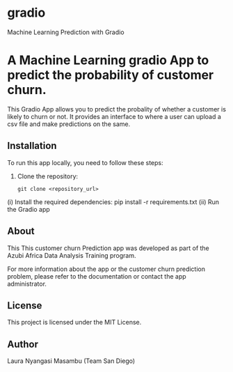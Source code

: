 # gradio
Machine Learning Prediction with Gradio
# A Machine Learning gradio App to predict the probability of customer churn.
This Gradio App allows you to predict the probality of whether a customer is likely to churn or not. It provides an interface to where a user can upload a csv file and make predictions on the same.
## Installation
To run this app locally, you need to follow these steps:

1. Clone the repository:
   ```shell
   git clone <repository_url>
(i) Install the required dependencies:
     pip install -r requirements.txt
(ii) Run the Gradio app


## About
This This customer churn Prediction app was developed as part of the Azubi Africa Data Analysis Training program.

For more information about the app or the customer churn prediction problem, please refer to the documentation or contact the app administrator.

## License
   This project is licensed under the MIT License.

## Author
Laura Nyangasi Masambu (Team San Diego)


